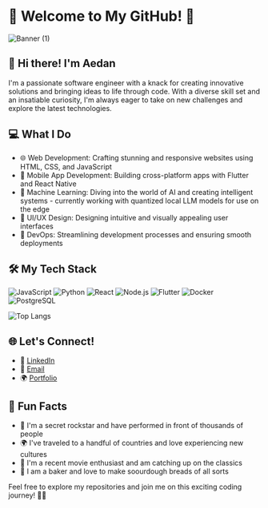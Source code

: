 # 🚀 Welcome to My GitHub! 🌟

![Banner  (1)](https://github.com/Afish3/afish3/assets/126503317/98928b56-c857-4696-937e-410cd320ee00)

## 👋 Hi there! I'm Aedan

I'm a passionate software engineer with a knack for creating innovative solutions and bringing ideas to life through code. With a diverse skill set and an insatiable curiosity, I'm always eager to take on new challenges and explore the latest technologies.

## 💻 What I Do

- 🌐 Web Development: Crafting stunning and responsive websites using HTML, CSS, and JavaScript
- 📱 Mobile App Development: Building cross-platform apps with Flutter and React Native
- 🧠 Machine Learning: Diving into the world of AI and creating intelligent systems - currently working with quantized local LLM models for use on the edge
- 🎨 UI/UX Design: Designing intuitive and visually appealing user interfaces
- 🚀 DevOps: Streamlining development processes and ensuring smooth deployments

## 🛠️ My Tech Stack

![JavaScript](https://img.shields.io/badge/-JavaScript-F7DF1E?style=flat-square&logo=javascript&logoColor=black)
![Python](https://img.shields.io/badge/-Python-3776AB?style=flat-square&logo=python&logoColor=white)
![React](https://img.shields.io/badge/-React-61DAFB?style=flat-square&logo=react&logoColor=black)
![Node.js](https://img.shields.io/badge/-Node.js-339933?style=flat-square&logo=node.js&logoColor=white)
![Flutter](https://img.shields.io/badge/-Flutter-02569B?style=flat-square&logo=flutter&logoColor=white)
![Docker](https://img.shields.io/badge/-Docker-2496ED?style=flat-square&logo=docker&logoColor=white)
![PostgreSQL](https://img.shields.io/badge/-PostgreSQL-336791?style=flat-square&logo=postgresql&logoColor=white)
<!--
## 📊 My GitHub Stats

![Your GitHub Stats](https://github-readme-stats.vercel.app/api?username=afish3&show_icons=true&include_all_commits=true&theme=radical)
-->

![Top Langs](https://github-readme-stats.vercel.app/api/top-langs/?username=afish3&hide_progress=true)

## 🌐 Let's Connect!

- 💼 [LinkedIn](https://www.linkedin.com/in/aedan-fish)
- 📧 [Email](mailto:aedanakfish3@gmail.com)
- 🌍 [Portfolio](https://aedansoftware.onrender.com)
<!--
## 🔥 My Latest Projects

- [Project 1](https://github.com/yourusername/project1) - A revolutionary app that transforms the way people interact with technology
- [Project 2](https://github.com/yourusername/project2) - An intelligent system that predicts the future of coding
- [Project 3](https://github.com/yourusername/project3) - A game-changing platform that connects developers worldwide
-->

## 🌟 Fun Facts

- 🎸 I'm a secret rockstar and have performed in front of thousands of people
- 🌍 I've traveled to a handful of countries and love experiencing new cultures
- 🎥 I'm a recent movie enthusiast and am catching up on the classics
- 🍞 I am a baker and love to make soourdough breads of all sorts

Feel free to explore my repositories and join me on this exciting coding journey! 🚀✨

<!--
[![GitHub Streak](https://streak-stats.demolab.com?user=afish3&mode=weekly)](https://git.io/streak-stats)
-->
